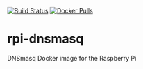 [![Build Status](https://drone-github.chrz.de/api/badges/StarGate01/rpi-dnsmasq/status.svg)](https://drone-github.chrz.de/StarGate01/rpi-dnsmasq)
[![Docker Pulls](https://img.shields.io/docker/pulls/stargate01/rpi-dnsmasq)](https://hub.docker.com/r/stargate01/rpi-dnsmasq)

# rpi-dnsmasq

DNSmasq Docker image for the Raspberry Pi
